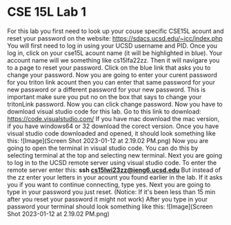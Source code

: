 # CSE 15L Lab 1
For this lab you first need to look up your couse specific CSE15L acount and reset your password on the website: 
https://sdacs.ucsd.edu/~icc/index.php
You will first need to log in using your UCSD username and PID.
Once you log in, click on your cse15L acount name (it will be highlighted in blue). Your account name will we something like cs15lfa22zz.
Then it will navigare you to a page to reset your password. Click on the blue link that asks you to change your password.
Now you are going to enter your curent password for you triton link acount then you can enter that same password for your new password or a different password for your new password.
This is important make sure you put no on the box that says to change your tritonLink password. Now you can click change password.
Now you have to download visual studio code for this lab. Go to this link to download:
https://code.visualstudio.com/
If you have mac download the mac version, if you have windows64 or 32 download the corect version. 
Once you have visual studio code downloaded and opened, it should look something like this:
![Image](Screen Shot 2023-01-12 at 2.19.02 PM.png)
Now you are going to open the terminal in visual studio code. You can do this by selecting terminal at the top and selecting new terminal.
Next you are going to log in to the UCSD remote server using visual studio code.
To enter the remote server enter this: **ssh cs15lwi23zz@ieng6.ucsd.edu**
But instead of the zz enter your letters in your acount you found earlier in the lab.
If it asks you if you want to continue connecting, type yes.
Next you are going to type in your password you just reset. (Notice: If it's been less than 15 min after you reset your password it might not work)
After you type in your password your terminal should look something like this:
![Image](Screen Shot 2023-01-12 at 2.19.02 PM.png)
